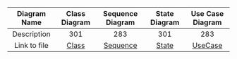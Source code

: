 | Diagram Name | Class Diagram    | Sequence Diagram   |  State Diagram   | Use Case Diagram    |
| :---:   | :---: | :---: |:---: | :---: |
| Description | 301   | 283   |  301   | 283   |
| Link to file | [Class](cs151classdiagram.png)   |[Sequence](cs151sequencediagram.png)    | [State](cs151statediagram.png)    | [UseCase](cs151usecasediagram.png)    |
